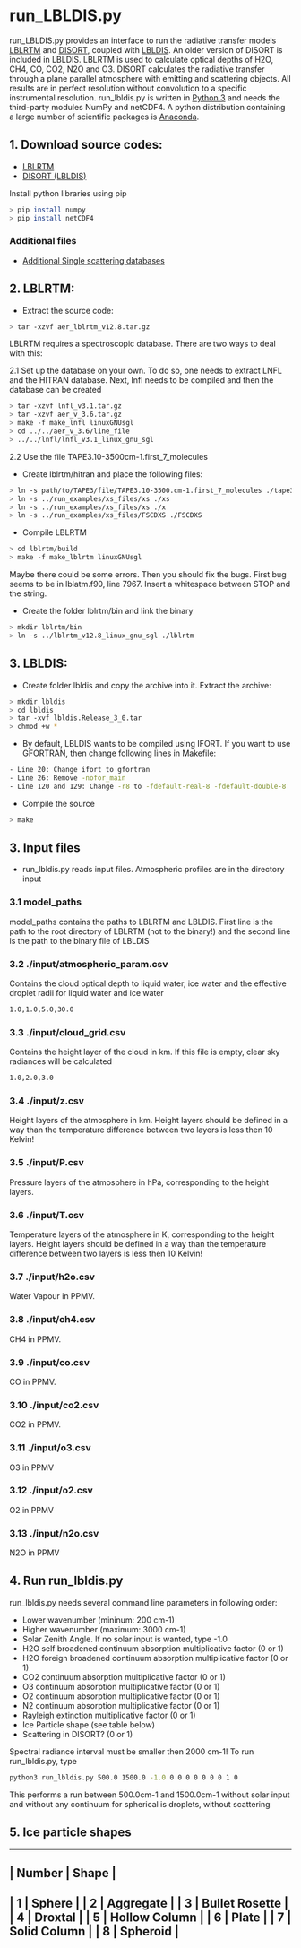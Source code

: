 # run_LBLDIS.py

run_LBLDIS.py provides an interface to run the radiative transfer models [LBLRTM](http://rtweb.aer.com/lblrtm.html) and [DISORT](http://www.rtatmocn.com/disort/), coupled with [LBLDIS](https://web.archive.org/web/20170508194542/http://www.nssl.noaa.gov/users/dturner/public_html/lbldis/index.html). An older version of DISORT is included in LBLDIS. LBLRTM is used to calculate optical depths of H2O, CH4, CO, CO2, N2O and O3. DISORT calculates the radiative transfer through a plane parallel atmosphere with emitting and scattering objects. All results are in perfect resolution without convolution to a specific instrumental resolution. run_lbldis.py is written in [Python 3](https://www.python.org) and needs the third-party modules NumPy and netCDF4. A python distribution containing a large number of scientific packages is [Anaconda](https://www.anaconda.com/products/individual).

## 1. Download source codes:

- [LBLRTM](http://rtweb.aer.com/lblrtm.html)
- [DISORT (LBLDIS)](https://web.archive.org/web/20170508194542/http://www.nssl.noaa.gov/users/dturner/public_html/lbldis/index.html)

Install python libraries using pip

```sh
> pip install numpy
> pip install netCDF4
```

### Additional files

- [Additional Single scattering databases](https://web.archive.org/web/20170516023452/http://www.nssl.noaa.gov/users/dturner/public_html/lbldis/ADDITIONAL_INFO.html) 

## 2. LBLRTM:

- Extract the source code: 
```sh
> tar -xzvf aer_lblrtm_v12.8.tar.gz
```

LBLRTM requires a spectroscopic database. There are two ways to deal with this:

2.1 Set up the database on your own. To do so, one needs to extract LNFL and the HITRAN database. Next, lnfl needs to be compiled and then the database can be created
```sh
> tar -xzvf lnfl_v3.1.tar.gz
> tar -xzvf aer_v_3.6.tar.gz 
> make -f make_lnfl linuxGNUsgl
> cd ../../aer_v_3.6/line_file
> ../../lnfl/lnfl_v3.1_linux_gnu_sgl
```

2.2 Use the file TAPE3.10-3500cm-1.first_7_molecules

- Create lblrtm/hitran and place the following files:
```sh
> ln -s path/to/TAPE3/file/TAPE3.10-3500.cm-1.first_7_molecules ./tape3.data
> ln -s ../run_examples/xs_files/xs ./xs
> ln -s ../run_examples/xs_files/xs ./x
> ln -s ../run_examples/xs_files/FSCDXS ./FSCDXS
```
- Compile LBLRTM
```sh
> cd lblrtm/build
> make -f make_lblrtm linuxGNUsgl
```
Maybe there could be some errors. Then you should fix the bugs. First bug seems to be in lblatm.f90, line 7967. Insert a whitespace between STOP and the string.
	
- Create the folder lblrtm/bin and link the binary
```sh
> mkdir lblrtm/bin
> ln -s ../lblrtm_v12.8_linux_gnu_sgl ./lblrtm
```

## 3. LBLDIS:

- Create folder lbldis and copy the archive into it. Extract the archive: 
```sh
> mkdir lbldis
> cd lbldis
> tar -xvf lbldis.Release_3_0.tar 
> chmod +w *
```

- By default, LBLDIS wants to be compiled using IFORT. If you want to use GFORTRAN, then change following lines in Makefile:
```sh
- Line 20: Change ifort to gfortran
- Line 26: Remove -nofor_main
- Line 120 and 129: Change -r8 to -fdefault-real-8 -fdefault-double-8
```

- Compile the source
```sh
> make
```

## 3. Input files

- run_lbldis.py reads input files. Atmospheric profiles are in the directory input

### 3.1 model_paths

model_paths contains the paths to LBLRTM and LBLDIS. First line is the path to the root directory of LBLRTM (not to the binary!) and the second line is the path to the binary file of LBLDIS

### 3.2 ./input/atmospheric_param.csv

Contains the cloud optical depth to liquid water, ice water and the effective droplet radii for liquid water and ice water

```sh
1.0,1.0,5.0,30.0
```
### 3.3 ./input/cloud_grid.csv

Contains the height layer of the cloud in km. If this file is empty, clear sky radiances will be calculated

```sh
1.0,2.0,3.0
```

### 3.4 ./input/z.csv

Height layers of the atmosphere in km. Height layers should be defined in a way than the temperature difference between two layers is less then 10 Kelvin!

### 3.5 ./input/P.csv

Pressure layers of the atmosphere in hPa, corresponding to the height layers.

### 3.6 ./input/T.csv

Temperature layers of the atmosphere in K, corresponding to the height layers. Height layers should be defined in a way than the temperature difference between two layers is less then 10 Kelvin!

### 3.7 ./input/h2o.csv

Water Vapour in PPMV.

### 3.8 ./input/ch4.csv

CH4 in PPMV.

### 3.9 ./input/co.csv

CO in PPMV.

### 3.10 ./input/co2.csv

CO2 in PPMV.

### 3.11 ./input/o3.csv

O3 in PPMV

### 3.12 ./input/o2.csv

O2 in PPMV

### 3.13 ./input/n2o.csv

N2O in PPMV

## 4. Run run_lbldis.py

run_lbldis.py needs several command line parameters in following order:
- Lower wavenumber (mininum: 200 cm-1)
- Higher wavenumber (maximum: 3000 cm-1)
- Solar Zenith Angle. If no solar input is wanted, type -1.0
- H2O self broadened continuum absorption multiplicative factor (0 or 1)
- H2O foreign broadened continuum absorption multiplicative factor (0 or 1)
- CO2 continuum absorption multiplicative factor (0 or 1)
- O3 continuum absorption multiplicative factor (0 or 1)
- O2 continuum absorption multiplicative factor (0 or 1)
- N2 continuum absorption multiplicative factor (0 or 1)
- Rayleigh extinction multiplicative factor (0 or 1)
- Ice Particle shape (see table below)
- Scattering in DISORT? (0 or 1)

Spectral radiance interval must be smaller then 2000 cm-1! To run run_lbldis.py, type 

```sh
python3 run_lbldis.py 500.0 1500.0 -1.0 0 0 0 0 0 0 0 1 0
```

This performs a run between 500.0cm-1 and 1500.0cm-1 without solar input and without any continuum for spherical is droplets, without scattering

## 5. Ice particle shapes

------------------
| Number | Shape |
------------------
| 1 | Sphere |
| 2 | Aggregate |
| 3 | Bullet Rosette |
| 4 | Droxtal |
| 5 | Hollow Column |
| 6 | Plate | 
| 7 | Solid Column |
| 8 | Spheroid |
----------------
